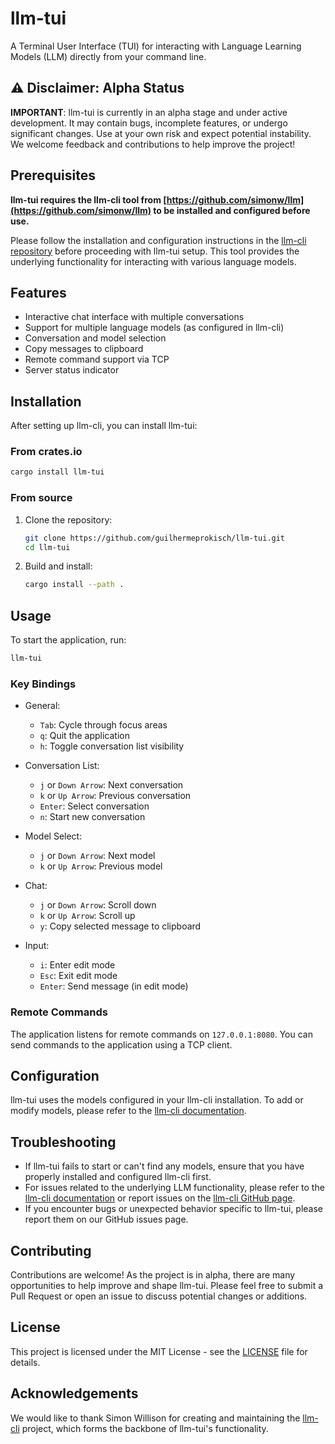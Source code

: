 # llm-tui

A Terminal User Interface (TUI) for interacting with Language Learning Models (LLM) directly from your command line.

## ⚠️ Disclaimer: Alpha Status

**IMPORTANT**: llm-tui is currently in an alpha stage and under active development. It may contain bugs, incomplete features, or undergo significant changes. Use at your own risk and expect potential instability. We welcome feedback and contributions to help improve the project!

## Prerequisites

**llm-tui requires the llm-cli tool from [https://github.com/simonw/llm](https://github.com/simonw/llm) to be installed and configured before use.**

Please follow the installation and configuration instructions in the [llm-cli repository](https://github.com/simonw/llm) before proceeding with llm-tui setup. This tool provides the underlying functionality for interacting with various language models.

## Features

- Interactive chat interface with multiple conversations
- Support for multiple language models (as configured in llm-cli)
- Conversation and model selection
- Copy messages to clipboard
- Remote command support via TCP
- Server status indicator

## Installation

After setting up llm-cli, you can install llm-tui:

### From crates.io

```bash
cargo install llm-tui
```

### From source

1. Clone the repository:

   ```bash
   git clone https://github.com/guilhermeprokisch/llm-tui.git
   cd llm-tui
   ```

2. Build and install:
   ```bash
   cargo install --path .
   ```

## Usage

To start the application, run:

```bash
llm-tui
```

### Key Bindings

- General:

  - `Tab`: Cycle through focus areas
  - `q`: Quit the application
  - `h`: Toggle conversation list visibility

- Conversation List:

  - `j` or `Down Arrow`: Next conversation
  - `k` or `Up Arrow`: Previous conversation
  - `Enter`: Select conversation
  - `n`: Start new conversation

- Model Select:

  - `j` or `Down Arrow`: Next model
  - `k` or `Up Arrow`: Previous model

- Chat:

  - `j` or `Down Arrow`: Scroll down
  - `k` or `Up Arrow`: Scroll up
  - `y`: Copy selected message to clipboard

- Input:
  - `i`: Enter edit mode
  - `Esc`: Exit edit mode
  - `Enter`: Send message (in edit mode)

### Remote Commands

The application listens for remote commands on `127.0.0.1:8080`. You can send commands to the application using a TCP client.

## Configuration

llm-tui uses the models configured in your llm-cli installation. To add or modify models, please refer to the [llm-cli documentation](https://llm.datasette.io/en/stable/configuration.html).

## Troubleshooting

- If llm-tui fails to start or can't find any models, ensure that you have properly installed and configured llm-cli first.
- For issues related to the underlying LLM functionality, please refer to the [llm-cli documentation](https://llm.datasette.io/en/stable/) or report issues on the [llm-cli GitHub page](https://github.com/simonw/llm/issues).
- If you encounter bugs or unexpected behavior specific to llm-tui, please report them on our GitHub issues page.

## Contributing

Contributions are welcome! As the project is in alpha, there are many opportunities to help improve and shape llm-tui. Please feel free to submit a Pull Request or open an issue to discuss potential changes or additions.

## License

This project is licensed under the MIT License - see the [LICENSE](LICENSE) file for details.

## Acknowledgements

We would like to thank Simon Willison for creating and maintaining the [llm-cli](https://github.com/simonw/llm) project, which forms the backbone of llm-tui's functionality.
